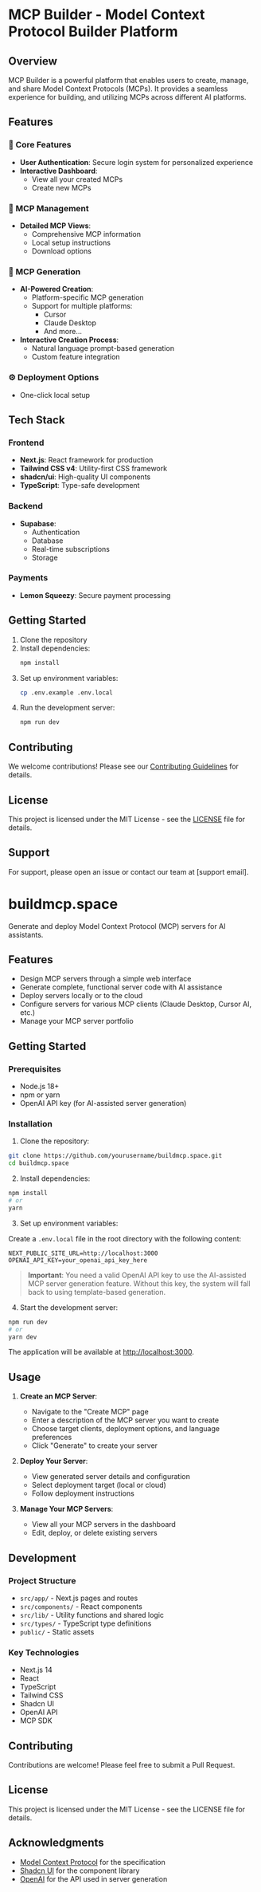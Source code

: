 # MCP Builder - Model Context Protocol Builder Platform

## Overview

MCP Builder is a powerful platform that enables users to create, manage, and share Model Context Protocols (MCPs). It provides a seamless experience for building, and utilizing MCPs across different AI platforms.

## Features

### 🎯 Core Features

- **User Authentication**: Secure login system for personalized experience
- **Interactive Dashboard**:
  - View all your created MCPs
  - Create new MCPs

### 🚀 MCP Management

- **Detailed MCP Views**:
  - Comprehensive MCP information
  - Local setup instructions
  - Download options

### 🔧 MCP Generation

- **AI-Powered Creation**:
  - Platform-specific MCP generation
  - Support for multiple platforms:
    - Cursor
    - Claude Desktop
    - And more...
- **Interactive Creation Process**:
  - Natural language prompt-based generation
  - Custom feature integration


### ⚙️ Deployment Options

- One-click local setup

## Tech Stack

### Frontend

- **Next.js**: React framework for production
- **Tailwind CSS v4**: Utility-first CSS framework
- **shadcn/ui**: High-quality UI components
- **TypeScript**: Type-safe development

### Backend

- **Supabase**:
  - Authentication
  - Database
  - Real-time subscriptions
  - Storage

### Payments

- **Lemon Squeezy**: Secure payment processing

## Getting Started

1. Clone the repository
2. Install dependencies:
   ```bash
   npm install
   ```
3. Set up environment variables:
   ```bash
   cp .env.example .env.local
   ```
4. Run the development server:
   ```bash
   npm run dev
   ```

## Contributing

We welcome contributions! Please see our [Contributing Guidelines](CONTRIBUTING.md) for details.

## License

This project is licensed under the MIT License - see the [LICENSE](LICENSE) file for details.

## Support

For support, please open an issue or contact our team at [support email].

# buildmcp.space

Generate and deploy Model Context Protocol (MCP) servers for AI assistants.

## Features

- Design MCP servers through a simple web interface
- Generate complete, functional server code with AI assistance
- Deploy servers locally or to the cloud
- Configure servers for various MCP clients (Claude Desktop, Cursor AI, etc.)
- Manage your MCP server portfolio

## Getting Started

### Prerequisites

- Node.js 18+
- npm or yarn
- OpenAI API key (for AI-assisted server generation)

### Installation

1. Clone the repository:

```bash
git clone https://github.com/yourusername/buildmcp.space.git
cd buildmcp.space
```

2. Install dependencies:

```bash
npm install
# or
yarn
```

3. Set up environment variables:

Create a `.env.local` file in the root directory with the following content:

```
NEXT_PUBLIC_SITE_URL=http://localhost:3000
OPENAI_API_KEY=your_openai_api_key_here
```

> **Important**: You need a valid OpenAI API key to use the AI-assisted MCP server generation feature. Without this key, the system will fall back to using template-based generation.

4. Start the development server:

```bash
npm run dev
# or
yarn dev
```

The application will be available at [http://localhost:3000](http://localhost:3000).

## Usage

1. **Create an MCP Server**:
   - Navigate to the "Create MCP" page
   - Enter a description of the MCP server you want to create
   - Choose target clients, deployment options, and language preferences
   - Click "Generate" to create your server

2. **Deploy Your Server**:
   - View generated server details and configuration
   - Select deployment target (local or cloud)
   - Follow deployment instructions

3. **Manage Your MCP Servers**:
   - View all your MCP servers in the dashboard
   - Edit, deploy, or delete existing servers

## Development

### Project Structure

- `src/app/` - Next.js pages and routes
- `src/components/` - React components
- `src/lib/` - Utility functions and shared logic
- `src/types/` - TypeScript type definitions
- `public/` - Static assets

### Key Technologies

- Next.js 14
- React
- TypeScript
- Tailwind CSS
- Shadcn UI
- OpenAI API
- MCP SDK

## Contributing

Contributions are welcome! Please feel free to submit a Pull Request.

## License

This project is licensed under the MIT License - see the LICENSE file for details.

## Acknowledgments

- [Model Context Protocol](https://modelcontextprotocol.io/) for the specification
- [Shadcn UI](https://ui.shadcn.com/) for the component library
- [OpenAI](https://openai.com/) for the API used in server generation
